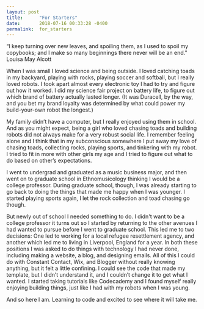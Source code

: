 ```yaml
---
layout: post
title:      "For Starters"
date:       2018-07-16 00:33:28 -0400
permalink:  for_starters
---
```


“I keep turning over new leaves, and spoiling them, as I used to spoil my copybooks; and I make so many beginnings there never will be an end."
 Louisa May Alcott

When I was small I loved science and being outside. I loved catching toads in my backyard, playing with rocks, playing soccer and softball, but I really loved robots. I took apart almost every electronic toy I had to try and figure out how it worked. I did my science fair project on battery life, to figure out which brand of battery actually lasted longer. (It was Duracell, by the way, and you bet my brand loyalty was determined by what could power my build-your-own robot the longest.)

My family didn’t have a computer, but I really enjoyed using them in school. And as you might expect, being a girl who loved chasing toads and building robots did not always make for a very robust social life. I remember feeling alone and I think that in my subconscious somewhere I put away my love of chasing toads, collecting rocks, playing sports, and tinkering with my robot. I tried to fit in more with other girls my age and I tried to figure out what to do based on other’s expectations.

I went to undergrad and graduated as a music business major, and then went on to graduate school in Ethnomusicology thinking I would be a college professor. During graduate school, though, I was already starting to go back to doing the things that made me happy when I was younger. I started playing sports again, I let the rock collection and toad chasing go though. 

But newly out of school I needed something to do. I didn't want to be a college professor it turns out so I started by returning to the other avenues I had wanted to pursue before I went to graduate school. This led me to two decisions: One led to working for a local refugee resettlement agency, and another which led me to living in Liverpool, England for a year. In both these positions I was asked to do things with technology I had never done, including making a website, a blog, and designing emails. All of this I could do with Constant Contact, Wix, and Blogger without really knowing anything, but it felt a little confining. I could see the code that made my template, but I didn’t understand it, and I couldn’t change it to get what I wanted.  I started taking tutorials like Codecademy and I found myself really enjoying building things, just like I had with my robots when I was young.

And so here I am. Learning to code and excited to see where it will take me.
